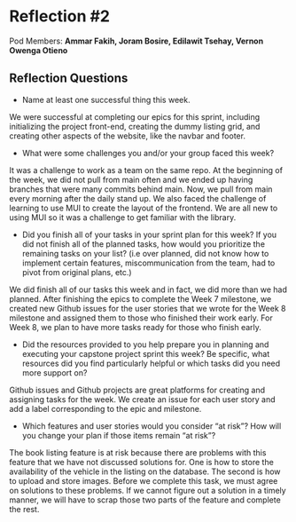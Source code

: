 
# Reflection #2

Pod Members: **Ammar Fakih, Joram Bosire, Edilawit Tsehay, Vernon Owenga Otieno**

## Reflection Questions

* Name at least one successful thing this week.

We were successful at completing our epics for this sprint, including initializing the project front-end, creating the dummy listing grid, and creating other aspects of the website, like the navbar and footer.

* What were some challenges you and/or your group faced this week?

It was a challenge to work as a team on the same repo. At the beginning of the week, we did not pull from main often and we ended up having branches that were many commits behind main. Now, we pull from main every morning after the daily stand up. We also faced the challenge of learning to use MUI to create the layout of the frontend. We are all new to using MUI so it was a challenge to get familiar with the library. 

* Did you finish all of your tasks in your sprint plan for this week? If you did not finish all of the planned tasks, how would you prioritize the remaining tasks on your list?  (i.e over planned, did not know how to implement certain features, miscommunication from the team, had to pivot from original plans, etc.)

We did finish all of our tasks this week and in fact, we did more than we had planned. After finishing the epics to complete the Week 7 milestone, we created new Github issues for the user stories that we wrote for the Week 8 milestone and assigned them to those who finished their work early. For Week 8, we plan to have more tasks ready for those who finish early.

* Did the resources provided to you help prepare you in planning and executing your capstone project sprint this week? Be specific, what resources did you find particularly helpful or which tasks did you need more support on?

Github issues and Github projects are great platforms for creating and assigning tasks for the week. We create an issue for each user story and add a label corresponding to the epic and milestone. 

* Which features and user stories would you consider “at risk”? How will you change your plan if those items remain “at risk”?

The book listing feature is at risk because there are problems with this feature that we have not discussed solutions for. One is how to store the availability of the vehicle in the listing on the database. The second is how to upload and store images. Before we complete this task, we must agree on solutions to these problems. If we cannot figure out a solution in a timely manner, we will have to scrap those two parts of the feature and complete the rest. 
